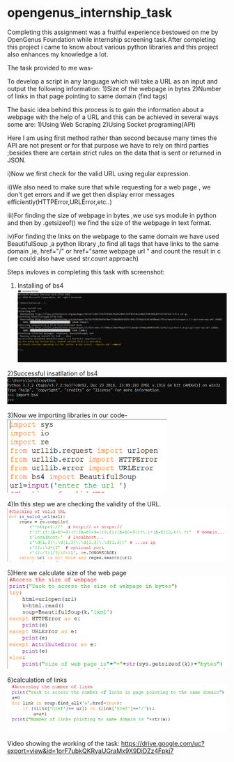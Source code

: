# opengenus_internship_task
Completing this assignment was a fruitful experience bestowed on me by OpenGenus Foundation while internship screening task.After completing this project i came to know about various python libraries and this project also enhances my knowledge a lot.

The task provided to me was-

To develop a script in any language which will take a URL as an input and output the following information:
1)Size of the webpage in bytes
2)Number of links in that page pointing to same domain (find <a> tags)
  
The basic idea behind this process is to gain the information about a webpage with the help of a URL and this can be achieved in several ways some are:
1)Using Web Scraping
2)Using Socket programing(API)

Here I am using first method rather than second because many times the API are not present or for that purpose we have to rely on third parties ;besides there are certain strict rules on the data that is sent or returned in JSON.

i)Now we first check for the valid URL using regular expression.

ii)We also need to make sure that while requesting for a web page , we don't get errors and if we get then display error messages efficiently(HTTPError,URLError,etc..)

iii)For finding the size of webpage in bytes ,we use sys module in python and then by .getsizeof() we find the size of the webpage in text format.

iv)For finding the links on the webpage to the same domain we have used BeautifulSoup ,a python library ,to find all <a> tags that have links to the same domain ,ie, href="/" or href="same webpage url " and count the result in c (we could also have used str.count approach)
 
 Steps invloves in completing this task with screenshot:
 
 1) Installing of bs4
 ![](pipscreen.PNG)
 
 2)Successful insatllation of bs4
 ![](pip2.PNG)
 
 3)Now we importing libraries in our code-
 ![](lib.PNG)
 
 4)In this step we are checking the validity of the URL.
  ![](valid.PNG)
  
  5)Here we calculate size of the web page
   ![](bytes.PNG)
   
  6)calculation of links
   ![](link.PNG)
   
 Video showing the working of the task:
 https://drive.google.com/uc?export=view&id=1orF7ubkQKRyaUGraMx9X9DiDZz4Fpkj7
 
